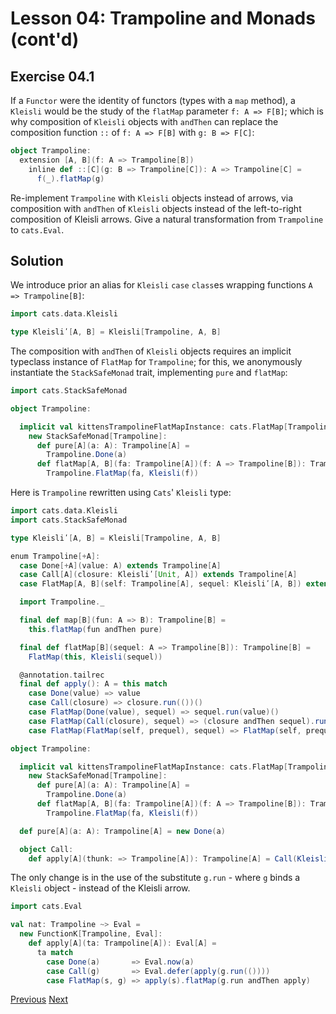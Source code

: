 Lesson 04: Trampoline and Monads (cont'd)
=========================================

Exercise 04.1
-------------

If a `Functor` were the identity of functors (types with a `map` method), a `Kleisli` would be the study of the `flatMap`
parameter `f: A => F[B]`; which is why composition of `Kleisli` objects with `andThen` can replace the composition function
`::` of `f: A => F[B]` with `g: B => F[C]`:

```Scala
object Trampoline:
  extension [A, B](f: A => Trampoline[B])
    inline def ::[C](g: B => Trampoline[C]): A => Trampoline[C] =
      f(_).flatMap(g)
```

Re-implement `Trampoline` with `Kleisli` objects instead of arrows, via composition with `andThen` of `Kleisli` objects
instead of the left-to-right composition of Kleisli arrows. Give a natural transformation from `Trampoline` to `cats.Eval`.

Solution
--------

We introduce prior an alias for `Kleisli` `case` `class`es wrapping functions `A => Trampoline[B]`:

```Scala
import cats.data.Kleisli

type Kleisliʹ[A, B] = Kleisli[Trampoline, A, B]
```

The composition with `andThen` of `Kleisli` objects requires an implicit typeclass instance of `FlatMap` for `Trampoline`;
for this, we anonymously instantiate the `StackSafeMonad` trait, implementing `pure` and `flatMap`:

```Scala
import cats.StackSafeMonad

object Trampoline:

  implicit val kittensTrampolineFlatMapInstance: cats.FlatMap[Trampoline] =
    new StackSafeMonad[Trampoline]:
      def pure[A](a: A): Trampoline[A] =
        Trampoline.Done(a)
      def flatMap[A, B](fa: Trampoline[A])(f: A => Trampoline[B]): Trampoline[B] =
        Trampoline.FlatMap(fa, Kleisli(f))
```

Here is `Trampoline` rewritten using `Cats`' `Kleisli` type:

```Scala
import cats.data.Kleisli
import cats.StackSafeMonad

type Kleisliʹ[A, B] = Kleisli[Trampoline, A, B]

enum Trampoline[+A]:
  case Done[+A](value: A) extends Trampoline[A]
  case Call[A](closure: Kleisliʹ[Unit, A]) extends Trampoline[A]
  case FlatMap[A, B](self: Trampoline[A], sequel: Kleisliʹ[A, B]) extends Trampoline[B]

  import Trampoline._

  final def map[B](fun: A => B): Trampoline[B] =
    this.flatMap(fun andThen pure)

  final def flatMap[B](sequel: A => Trampoline[B]): Trampoline[B] =
    FlatMap(this, Kleisli(sequel))

  @annotation.tailrec
  final def apply(): A = this match
    case Done(value) => value
    case Call(closure) => closure.run(())()
    case FlatMap(Done(value), sequel) => sequel.run(value)()
    case FlatMap(Call(closure), sequel) => (closure andThen sequel).run(())()
    case FlatMap(FlatMap(self, prequel), sequel) => FlatMap(self, prequel andThen sequel)()

object Trampoline:

  implicit val kittensTrampolineFlatMapInstance: cats.FlatMap[Trampoline] =
    new StackSafeMonad[Trampoline]:
      def pure[A](a: A): Trampoline[A] =
        Trampoline.Done(a)
      def flatMap[A, B](fa: Trampoline[A])(f: A => Trampoline[B]): Trampoline[B] =
        Trampoline.FlatMap(fa, Kleisli(f))

  def pure[A](a: A): Trampoline[A] = new Done(a)

  object Call:
    def apply[A](thunk: => Trampoline[A]): Trampoline[A] = Call(Kleisli(_ => thunk))
```

The only change is in the use of the substitute `g.run` - where `g` binds a `Kleisli` object - instead of the Kleisli arrow.

```Scala
import cats.Eval

val nat: Trampoline ~> Eval =
  new FunctionK[Trampoline, Eval]:
    def apply[A](ta: Trampoline[A]): Eval[A] =
      ta match
        case Done(a)       => Eval.now(a)
        case Call(g)       => Eval.defer(apply(g.run(())))
        case FlatMap(s, g) => apply(s).flatMap(g.run andThen apply)
```

[Previous](https://github.com/sjbiaga/kittens/blob/main/nat-1-trampoline/README.md) [Next](https://github.com/sjbiaga/kittens/blob/main/monoid-1-option/README.md)
